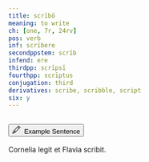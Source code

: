 ```yaml
---
title: scrībō
meaning: to write
ch: [one, 7r, 24rv]
pos: verb
inf: scrībere
secondppstem: scrīb
infend: ere
thirdpp: scrīpsī
fourthpp: scrīptus
conjugation: third
derivatives: scribe, scribble, script
six: y
---
```

<div class="accordion caro-accordion" id="scribo">
    <div class="accordion-item">
          <h2 class="accordion-header">
            <button class="accordion-button collapsed" type="button" data-bs-toggle="collapse" data-bs-target="#scribo1" aria-expanded="false" aria-controls="scribo1">
              <svg xmlns="http://www.w3.org/2000/svg" width="16" height="16" fill="currentColor" class="bi bi-pencil" viewBox="0 0 16 16"><path d="M12.146.146a.5.5 0 0 1 .708 0l3 3a.5.5 0 0 1 0 .708l-10 10a.5.5 0 0 1-.168.11l-5 2a.5.5 0 0 1-.65-.65l2-5a.5.5 0 0 1 .11-.168zM11.207 2.5 13.5 4.793 14.793 3.5 12.5 1.207zm1.586 3L10.5 3.207 4 9.707V10h.5a.5.5 0 0 1 .5.5v.5h.5a.5.5 0 0 1 .5.5v.5h.293zm-9.761 5.175-.106.106-1.528 3.821 3.821-1.528.106-.106A.5.5 0 0 1 5 12.5V12h-.5a.5.5 0 0 1-.5-.5V11h-.5a.5.5 0 0 1-.468-.325"/>
</svg>&#160; Example Sentence
            </button>
          </h2>
          <div id="scribo1" class="accordion-collapse collapse">
            <div class="accordion-body">
              Cornelia
              <a data-bs-toggle="tooltip" data-bs-title="reads">legit</a>
              <a data-bs-toggle="tooltip" data-bs-title="and">et</a> 
              Flavia 
              <span class="{{ page.pos }}-underline"><a data-bs-toggle="tooltip" data-bs-title="writes">scribit.</a></span>
            </div>
          </div>
        </div>
</div>